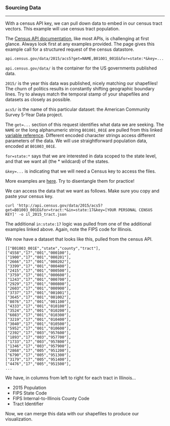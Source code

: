 ### Sourcing Data
-----

With a census API key, we can pull down data to embed in our census tract vectors. This example will use census tract population.

The [Census API documentation](http://www.census.gov/data/developers/data-sets/acs-5year.html), like most APIs, is challenging at first glance. Always look first at any examples provided. The page gives this example call for a structured request of the census datastore.

```
api.census.gov/data/2015/acs5?get=NAME,B01001_001E&for=state:*&key=...
```

`api.census.gov/data/` is the container for the US governments published data.

`2015/` is the year this data was published, nicely matching our shapefiles! The churn of politics results in constantly shifting geographic boundary lines. Try to always match the temporal stamp of your shapefiles and datasets as closely as possible.

`acs5/` is the name of this particular dataset: the American Community Survey 5-Year Data project.

The `get=...` section of this request identifies what data we are seeking. The `NAME` or the long alphanumeric string `B01001_001E` are pulled from this linked [variable reference](http://api.census.gov/data/2015/acs5/variables.html). Different encoded character strings access different parameters of the data. We will use straightforward population data, encoded at `B01003_001E`.

`for=state:*` says that we are interested in data scoped to the state level, and that we want all (the * wildcard) of the states.

`&key=...` is indicating that we will need a Census key to access the files.

More examples are [here](http://api.census.gov/data/2015/acs5/examples.html). Try to disentangle them for practice!

We can access the data that we want as follows. Make sure you copy and paste your census key.

```
curl 'http://api.census.gov/data/2015/acs5?get=B01003_001E&for=tract:*&in=state:17&key=[YOUR PERSONAL CENSUS KEY]' -o il_2015_tract.json
```

The additional `in:state:17` logic was pulled from one of the additional examples linked above. Again, note the FIPS code for Illinois.

We now have a dataset that looks like this, pulled from the census API.

```
[["B01003_001E","state","county","tract"],
["4558","17","001","000100"],
["1900","17","001","000201"],
["2666","17","001","000202"],
["3399","17","001","000400"],
["2415","17","001","000500"],
["3759","17","001","000600"],
["1243","17","001","000700"],
["2929","17","001","000800"],
["2603","17","001","000900"],
["3737","17","001","001001"],
["3645","17","001","001002"],
["8076","17","001","001100"],
["4333","17","001","010100"],
["3524","17","001","010200"],
["6083","17","001","010300"],
["3219","17","001","010400"],
["3040","17","001","010500"],
["5952","17","001","010600"],
["2392","17","003","957600"],
["1893","17","003","957700"],
["1733","17","003","957800"],
["1346","17","003","957900"],
["2868","17","005","951200"],
["6790","17","005","951300"],
["3179","17","005","951400"],
["4476","17","005","951500"],
...
```

We have, in columns from left to right for each tract in Illinois...
 
- 2015 Population
- FIPS State Code
- FIPS Internal-to-Illinois County Code
- Tract Identifier

Now, we can merge this data with our shapefiles to produce our visualization.
